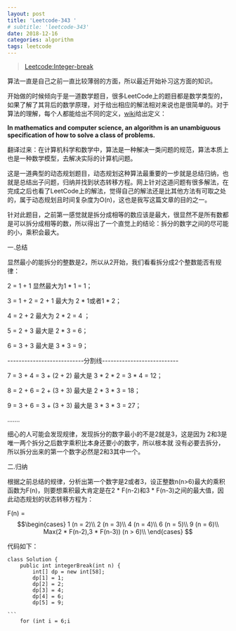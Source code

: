 ```yaml
---
layout: post
title: 'Leetcode-343 '
# subtitle: 'leetcode-343'
date: 2018-12-16
categories: algorithm
tags: leetcode
---
```


>[Leetcode:Integer-break](https://leetcode-cn.com/problems/integer-break/description/)

算法一直是自己之前一直比较薄弱的方面，所以最近开始补习这方面的知识。

开始做的时候倾向于是一道数学题目，很多LeetCode上的题目都是数学类型的，如果了解了其背后的数学原理，对于给出相应的解法相对来说也是很简单的。对于算法的理解，每个人都能给出不同的定义，[wiki](https://en.wikipedia.org/wiki/Algorithm)给出定义：

**In mathematics and computer science, an algorithm is an unambiguous specification of how to solve a class of problems.**

翻译过来：在计算机科学和数学中，算法是一种解决一类问题的规范，算法本质上也是一种数学模型，去解决实际的计算机问题。


这是一道典型的动态规划题目，动态规划这种算法最重要的一步就是总结归纳，也就是总结出子问题，归纳并找到状态转移方程。网上针对这道问题有很多解法，在完成之后也看了LeetCode上的解法，觉得自己的解法还是比其他方法有可取之处的，属于动态规划且时间复杂度为O(n)，这也是我写这篇文章的目的之一。

针对此题目，之前第一感觉就是拆分成相等的数应该是最大，很显然不是所有数都是可以拆分成相等的数，所以得出了一个直觉上的结论：拆分的数字之间的尽可能的小，乘积会最大。

一.总结

显然最小的能拆分的整数是2，所以从2开始，我们看看拆分成2个整数能否有规律：

2 = 1 + 1  显然最大为1 * 1 = 1；

3 = 1 + 2 = 2 + 1 最大为 2 * 1或者1 * 2；

4 = 2 + 2  最大为 2 * 2 = 4 ；

5 = 2 + 3  最大是 2 * 3 = 6；

6 = 3 + 3 最大是 3 * 3 = 9；

---------------------------分割线---------------------------

7 = 3 + 4 = 3 + (2 + 2)  最大是 3 * 2 * 2 = 3 * 4 = 12；

8 = 2 + 6 = 2 + (3 + 3) 最大是 2 * 3 * 3 = 18；

9 = 3 + 6 = 3 + (3 + 3) 最大是 3 * 3 * 3 = 27；

.......

细心的人可能会发现规律，发现拆分的数字最小的不是2就是3，这是因为 2和3是唯一两个拆分之后数字乘积比本身还要小的数字，所以根本就
没有必要去拆分，所以拆分出来的第一个数字必然是2和3其中一个。

二.归纳

根据之前总结的规律，分析出第一个数字是2或者3，设正整数n(n>6)最大的乘积函数为F(n)，则要想乘积最大肯定是在2 * F(n-2)和3 * F(n-3)之间的最大值，因此动态规划的状态转移方程为：

F(n) = $$\begin{cases}
1 (n = 2)\\
2 (n = 3)\\
4 (n = 4)\\
6 (n = 5)\\
9 (n = 6)\\
Max(2 * F(n-2),3 * F(n-3)) (n > 6)\\
\end{cases}
$$

代码如下：

<pre><code class="language-java">class Solution {
    public int integerBreak(int n) {
        int[] dp = new int[58];
        dp[1] = 1;
        dp[2] = 2;
        dp[3] = 4;
        dp[4] = 6;
        dp[5] = 9;

```
    for (int i = 6;i<n;i++) {
        dp[i] = Math.max(2 * dp[i-2], 3 * dp[i-3]);
    }
    
    return dp[n-1];
}
```
}</code></pre>
